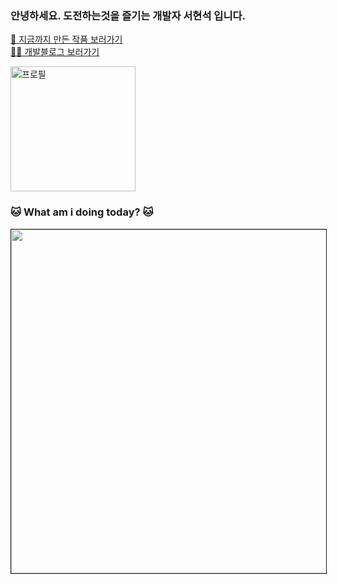 <h3>안녕하세요. 도전하는것을 즐기는 개발자 서현석 입니다.</h3>
   
[💎 지금까지 만든 작품 보러가기 ](https://link.inpock.co.kr/chucoding) <br/>
[✍🏻 개발블로그 보러가기 ](https://chucoding.tistory.com)

<img src="https://github.com/chucoding/chucoding/assets/56211193/1dabfcf2-aaa3-4982-a66f-11754dd7cce5" alt="프로필" style="height:200px"/>
    
### 🐱 What am i doing today? 🐱 
<a href="https://github.com/chucoding/notion2svg">
    <img height="550em" border="1px solid black" src="https://notion2svg-chucoding.koyeb.app">
</a>
